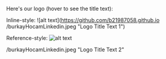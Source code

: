 Here's our logo (hover to see the title text):

Inline-style: 
![alt text](https://github.com/b21987058.github.io
/burkayHocamLinkedin.jpeg
 "Logo Title Text 1")

Reference-style: 
![alt text][logo]

[logo]: https://github.com/b21987058.github.io
/burkayHocamLinkedin.jpeg
 "Logo Title Text 2"
